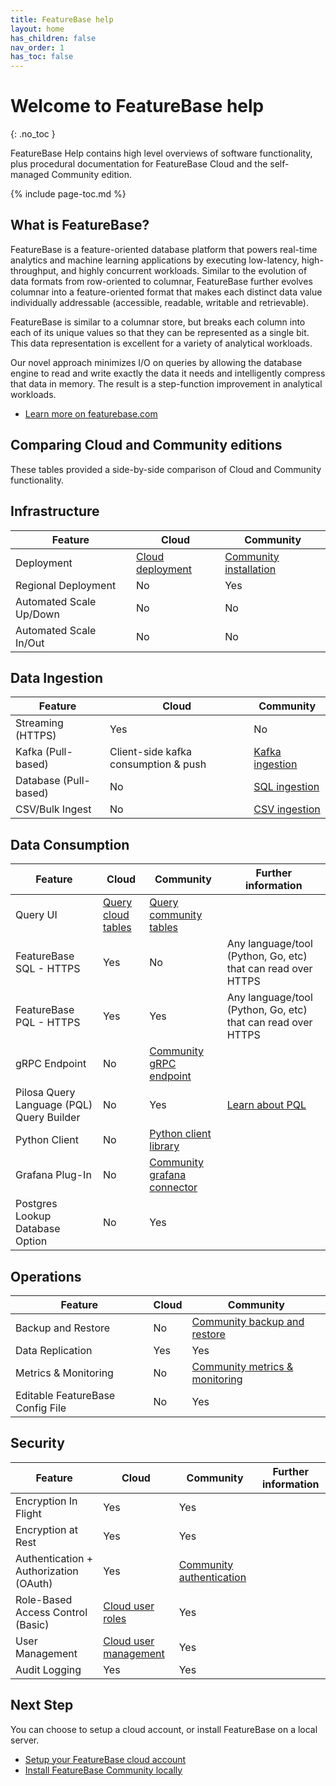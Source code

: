 ```yaml
---
title: FeatureBase help
layout: home
has_children: false
nav_order: 1
has_toc: false
---
```


# Welcome to FeatureBase help
{: .no_toc }

FeatureBase Help contains high level overviews of software functionality, plus procedural documentation for FeatureBase Cloud and the self-managed Community edition.

{% include page-toc.md %}

## What is FeatureBase?

FeatureBase is a feature-oriented database platform that powers real-time analytics and machine learning applications by executing low-latency, high-throughput, and highly concurrent workloads. Similar to the evolution of data formats from row-oriented to columnar, FeatureBase further evolves columnar into a feature-oriented format that makes each distinct data value individually addressable (accessible, readable, writable and retrievable).

FeatureBase is similar to a columnar store, but breaks each column into each of its unique values so that they can be represented as a single bit. This data representation is excellent for a variety of analytical workloads.

Our novel approach minimizes I/O on queries by allowing the database engine to read and write exactly the data it needs and intelligently compress that data in memory. The result is a step-function improvement in analytical workloads.

* [Learn more on featurebase.com](https://featurebase.com)

## Comparing Cloud and Community editions

These tables provided a side-by-side comparison of Cloud and Community functionality.

## Infrastructure

| Feature | Cloud | Community |
|---|---|---|
| Deployment | [Cloud deployment](/docs/cloud/cloud-signup) | [Community installation](/docs/community/com-home) |
| Regional Deployment | No | Yes |  |
| Automated Scale Up/Down|  No | No |   |
| Automated Scale In/Out |  No | No |   |

## Data Ingestion

| Feature | Cloud | Community |
|---|---|---|
| Streaming (HTTPS)  | Yes | No |
| Kafka (Pull-based) | Client-side kafka consumption & push | [Kafka ingestion](/docs/community/com-ingest/old-kafka-ingester-configuration) |
| Database (Pull-based) | No | [SQL ingestion](/docs/community/com-ingest/com-ingest-source-sql) |
| CSV/Bulk Ingest  | No | [CSV ingestion](/docs/community/com-ingest/com-ingest-source-csv) |

## Data Consumption

| Feature | Cloud | Community | Further information |
|---|---|---|---|
| Query UI  | [Query cloud tables](/docs/cloud/cloud-query/cloud-query-data) | [Query community tables](/docs/community/com-query-home) |  |
| FeatureBase SQL - HTTPS | Yes | No | Any language/tool (Python, Go, etc) that can read over HTTPS  |
| FeatureBase PQL - HTTPS |  Yes | Yes | Any language/tool (Python, Go, etc) that can read over HTTPS  |
| gRPC Endpoint | No | [Community gRPC endpoint](/docs/community/com-api/old-grpc-api) |   |
| Pilosa Query Language (PQL) Query Builder | No | Yes | [Learn about PQL](/docs/pql-guide/pql-home) |
| Python Client | No | [Python client library](/docs/community/com-query/old-python-library) | |
| Grafana Plug-In | No | [Community grafana connector](/docs/community/com-query/old-grafana-connector) |  |
| Postgres Lookup Database Option | No | Yes |   |

## Operations

| Feature | Cloud | Community |
|---|---|---|
| Backup and Restore | No | [Community backup and restore](/docs/community/com-config/old-backups) |
| Data Replication | Yes | Yes |
| Metrics & Monitoring | No | [Community metrics & monitoring](/docs/community/com-monitoring/com-monitoring-home) |
| Editable FeatureBase Config File | No | Yes |

## Security

| Feature | Cloud | Community | Further information |
|---|---|---|---|
| Encryption In Flight | Yes | Yes |  |
| Encryption at Rest | Yes | Yes |   |
| Authentication + Authorization (OAuth) | Yes | [Community authentication](/docs/community/com-auth/com-auth-home) |  |
| Role-Based Access Control (Basic) | [Cloud user roles](/docs/cloud/cloud-users/cloud-ref-user-roles) | Yes |   |
| User Management | [Cloud user management](/docs/community/cloud-users/cloud-users-manage) | Yes |  |
| Audit Logging | Yes | Yes |   |

## Next Step

You can choose to setup a cloud account, or install FeatureBase on a local server.

* [Setup your FeatureBase cloud account](/docs/cloud/cloud-home)
* [Install FeatureBase Community locally](/docs/community/com-home)
